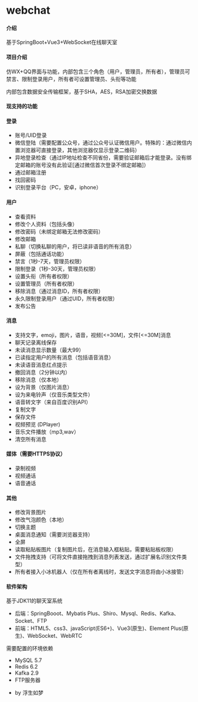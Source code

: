 # webchat

#### 介绍
基于SpringBoot+Vue3+WebSocket在线聊天室

#### 项目介绍
仿WX+QQ界面与功能，内部包含三个角色（用户，管理员，所有者），管理员可禁言、限制登录用户，所有者可设置管理员、头衔等功能

内部包含数据安全传输框架，基于SHA，AES，RSA加密交换数据

#### 现支持的功能

#### 登录

* 账号/UID登录
* 微信登陆（需要配置公众号，通过公众号认证微信用户。特殊的：通过微信内置浏览器可直接登录，其他浏览器仅显示登录二维码）
* 异地登录检查（通过IP地址检查不同省份，需要验证邮箱后才能登录。没有绑定邮箱的账号没有此验证[通过微信首次登录不绑定邮箱]）
* 通过邮箱注册
* 找回密码
* 识别登录平台（PC，安卓，iphone）

#### 用户

* 查看资料
* 修改个人资料（包括头像）
* 修改密码（未绑定邮箱无法修改密码）
* 修改邮箱
* 私聊（切换私聊的用户，将已读非语音的所有消息）
* 屏蔽（包括通话功能）
* 禁言（1秒-7天，管理员权限）
* 限制登录（1秒-30天，管理员权限）
* 设置头衔（所有者权限）
* 设置管理员（所有者权限）
* 移除消息（通过消息ID，所有者权限）
* 永久限制登录用户（通过UID，所有者权限）
* 发布公告

#### 消息

* 支持文字，emoji，图片，语音，视频[<=30M]，文件[<=30M]消息
* 聊天记录离线保存
* 未读消息显示数量（最大99）
* 已读指定用户的所有消息（包括语音消息）
* 未读语音消息红点提示
* 撤回消息（2分钟以内）
* 移除消息（仅本地）
* 设为背景（仅图片消息）
* 设为来电铃声（仅音乐类型文件）
* 语音转文字（来自百度识别API）
* 复制文字
* 保存文件
* 视频预览 (DPlayer)
* 音乐文件播放（mp3,wav）
* 清空所有消息

#### 媒体（需要HTTPS协议）

* 录制视频
* 视频通话
* 语音通话

#### 其他
* 修改背景图片
* 修改气泡颜色（本地）
* 切换主题
* 桌面消息通知（需要浏览器支持）
* 全屏
* 读取粘贴板图片（复制图片后，在消息输入框粘贴，需要粘贴板权限）
* 文件拖拽支持（可将文件直接拖拽到消息列表发送，通过扩展名识别文件类型）
* 所有者接入小冰机器人（仅在所有者离线时，发送文字消息将由小冰接管）

#### 软件架构

基于JDK11的聊天室系统
* 后端：SpringBooot、Mybatis Plus、Shiro、Mysql、Redis、Kafka、Socket、FTP
* 前端：HTML5、css3、javaScript(ES6+)、Vue3(原生)、Element Plus(原生)、WebSocket、WebRTC

需要配置的环境依赖
* MySQL 5.7
* Redis 6.2
* Kafka 2.9
* FTP服务器

- by 浮生如梦